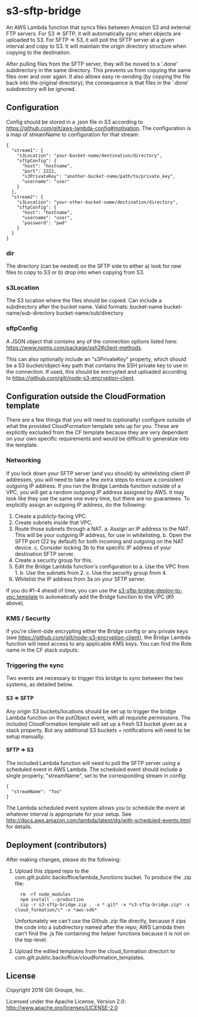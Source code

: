 # s3-sftp-bridge
An AWS Lambda function that syncs files between Amazon S3 and external FTP servers. For S3 => SFTP, it
will automatically sync when objects are uploaded to S3. For SFTP => S3, it will poll the SFTP server
at a given interval and copy to S3. It will maintain the origin directory structure when copying to the
destination.

After pulling files from the SFTP server, they will be moved to a '.done' subdirectory in the same directory.
This prevents us from copying the same files over and over again. It also allows easy re-sending (by copying
the file back into the original directory); the consequence is that files in the '.done' subdirectory will
be ignored.

## Configuration
Config should be stored in a .json file in S3 according to https://github.com/gilt/aws-lambda-config#motivation.
The configuration is a map of streamName to configuration for that stream:

```
{
  "stream1": {
    "s3Location": "your-bucket-name/destination/directory",
    "sftpConfig": {
      "host": "hostname",
      "port": 2222,
      "s3PrivateKey": "another-bucket-name/path/to/private_key",
      "username": "user"
    }
  },
  "stream2": {
    "s3Location": "your-other-bucket-name/destination/directory",
    "sftpConfig": {
      "host": "hostname",
      "username": "user",
      "password": "pwd"
    }
  }
}
```

### dir
The directory (can be nested) on the SFTP side to either a) look for new files to copy to S3 or b) drop into when
copying from S3.

### s3Location
The S3 location where the files should be copied. Can include a subdirectory after the bucket name. Valid formats:
bucket-name
bucket-name/sub-directory
bucket-name/sub/directory

### sftpConfig
A JSON object that contains any of the connection options listed here: https://www.npmjs.com/package/ssh2#client-methods.

This can also optionally include an "s3PrivateKey" property, which should be a S3 bucket/object-key path that
contains the SSH private key to use in the connection. If used, this should be encrypted and uploaded according
to https://github.com/gilt/node-s3-encryption-client.


## Configuration outside the CloudFormation template
There are a few things that you will need to (optionally) configure outside of what the provided CloudFormation
template sets up for you. These are explicitly excluded from the CF template because they are very dependent on
your own specific requirements and would be difficult to generalize into the template.

### Networking
If you lock down your SFTP server (and you should) by whitelisting client IP addresses, you will need to take a few
extra steps to ensure a consistent outgoing IP address. If you run the Bridge Lambda function outside of a VPC, you
will get a random outgoing IP address assigned by AWS. It may look like they use the same one every time, but there
are no guarantees. To explicitly assign an outgoing IP address, do the following:

1. Create a publicly-facing VPC.
2. Create subnets inside that VPC.
3. Route those subnets through a NAT.
  a. Assign an IP address to the NAT. This will be your outgoing IP address, for use in whitelisting.
  b. Open the SFTP port (22 by default) for both incoming and outgoing on the NAT device.
  c. Consider locking 3b to the specific IP address of your destination SFTP server.
4. Create a security group for this.
5. Edit the Bridge Lambda function's configuration to
  a. Use the VPC from 1.
  b. Use the subnets from 2.
  c. Use the security group from 4.
6. Whitelist the IP address from 3a on your SFTP server.

If you do #1-4 ahead of time, you can use the [s3-sftp-bridge-deploy-to-vpc.template](cloud_formation/s3-sftp-bridge-deploy-to-vpc.template)
to automatically add the Bridge function to the VPC (#5 above).

### KMS / Security
If you're client-side encrypting either the Bridge config or any private keys (see https://github.com/gilt/node-s3-encryption-client),
the Bridge Lambda function will need access to any applicable KMS keys. You can find the Role name in the CF stack outputs. 

### Triggering the sync
Two events are necessary to trigger this bridge to sync between the two systems, as detailed below.

#### S3 => SFTP
Any origin S3 buckets/locations should be set up to trigger the bridge Lambda function on the putObject event, with
all requisite permissions. The included CloudFormation template will set up a fresh S3 bucket given as a stack
property. But any additional S3 buckets + notifications will need to be setup manually.

#### SFTP => S3
The included Lambda function will need to poll the SFTP server using a scheduled event in AWS Lambda. The scheduled
event should include a single property, "streamName", set to the corresponding stream in config:

```
{
  "streamName": "foo"
}
```

The Lambda scheduled event system allows you to schedule the event at whatever interval is appropriate for your setup.
See http://docs.aws.amazon.com/lambda/latest/dg/with-scheduled-events.html for details.


## Deployment (contributors)
After making changes, please do the following:

1. Upload this zipped repo to the com.gilt.public.backoffice/lambda_functions bucket. To produce the .zip file:

   ```
     rm -rf node_modules
     npm install --production
     zip -r s3-sftp-bridge.zip . -x *.git* -x *s3-sftp-bridge.zip* -x cloud_formation/\* -x *aws-sdk*
   ```

   Unfortunately we can't use the Github .zip file directly, because it zips the code into a subdirectory named after
   the repo; AWS Lambda then can't find the .js file containing the helper functions because it is not on the top-level.

2. Upload the edited templates from the cloud_formation directort to com.gilt.public.backoffice/cloudformation_templates.


## License
Copyright 2016 Gilt Groupe, Inc.

Licensed under the Apache License, Version 2.0: http://www.apache.org/licenses/LICENSE-2.0